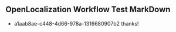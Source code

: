 ## OpenLocalization Workflow Test MarkDown
* a1aab8ae-c448-4d66-978a-1316680907b2 thanks!

<!--HONumber=Jul16_HO4-->



